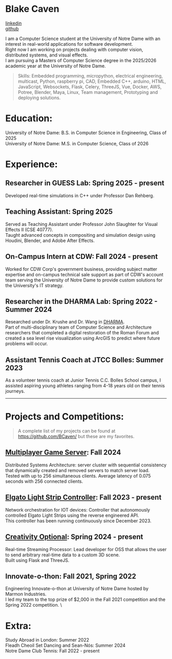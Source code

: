 # Blake Caven

[linkedin](https://www.linkedin.com/in/blake-caven/) \
[github](https://github.com/bcaven/)

I am a Computer Science student at the University of Notre Dame with an interest in real-world applications for software development. \
Right now I am working on projects dealing with computer vision, distributed systems, and visual effects.\
I am pursuing a Masters of Computer Science degree in the 2025/2026 academic year at the University of Notre Dame.

> Skills: Embedded programming, micropython, electrical engineering, multicast, Python, raspberry pi, CAD, Embedded C++, arduino, HTML, JavaScript, Websockets, Flask, Celery, ThreeJS, Vue, Docker, AWS, Potree, Blender, Maya, Linux, Team management, Prototyping and deploying solutions.

# Education:

University of Notre Dame: B.S. in Computer Science in Engineering, Class of 2025 \
University of Notre Dame: M.S. in Computer Science, Class of 2026

# Experience:

## Researcher in GUESS Lab: Spring 2025 - present

Developed real-time simulations in C++ under Professor Dan Rehberg.

## Teaching Assistant: Spring 2025

Served as Teaching Assistant under Professor John Slaughter for Visual Effects II (CSE 40777). \
Taught advanced concepts in compositing and simulation design using Houdini, Blender, and Adobe After Effects.

## On-Campus Intern at CDW: Fall 2024 - present

Worked for CDW Corp's government business, providing subject matter expertise and on-campus technical sale support as part of CDW's account team serving the University of Notre Dame to provide custom solutions for the University's IT strategy.

## Researcher in the DHARMA Lab: Spring 2022 - Summer 2024

Researched under Dr. Krushe and Dr. Wang in [DHARMA](https://dharma3d.org/dharma.crc.nd.edu/index.html). \
Part of multi-disciplinary team of Computer Science and Architecture researchers that completed a digital restoration of the Roman Forum and created a sea level rise visualization using ArcGIS to predict where future problems will occur.

## Assistant Tennis Coach at JTCC Bolles: Summer 2023

As a volunteer tennis coach at Junior Tennis C.C. Bolles School campus, 
I assisted aspiring young athletes ranging from 4-18 years old on their tennis journeys.

---

# Projects and Competitions:

> A complete list of my projects can be found at https://github.com/BCaven/ but these are my favorites.

## [Multiplayer Game Server](https://github.com/BCaven/multiplayer-game-server): Fall 2024

Distributed Systems Architecture: server cluster with sequential consistency that dynamically created and removed servers to match server load. \
Tested with up to 256 simultaneous clients. Average latency of 0.075 seconds with 256 connected clients.

## [Elgato Light Strip Controller](https://github.com/BCaven/elgato-light-controller): Fall 2023 - present

Network orchestration for IOT devices: Controller that autonomously controlled Elgato Light Strips using the reverse engineered API.\
This controller has been running continuously since December 2023.

## [Creativity Optional](https://github.com/BCaven/creativity-optional): Spring 2024 - present

Real-time Streaming Processor: Lead developer for OSS that allows the user to send arbitrary real-time data to a custom 3D scene. \
Built using Flask and ThreeJS.

## Innovate-o-thon: Fall 2021, Spring 2022

Engineering Innovate-o-thon at University of Notre Dame hosted by Marmon Industries. \
I led my team to the top prize of $2,000 in the Fall 2021 competition and the Spring 2022 competition. \

# Extra:

Study Abroad in London: Summer 2022 \
Fleadh Cheoil Set Dancing and Sean-Nós: Summer 2024 \
Notre Dame Club Tennis: Fall 2022 - present
